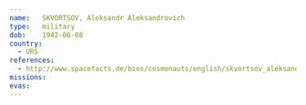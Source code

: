 ```yaml
---
name:	SKVORTSOV, Aleksandr Aleksandrovich 
type:	military
dob:	1942-06-08
country:
  - URS
references:
  - http://www.spacefacts.de/bios/cosmonauts/english/skvortsov_aleksandr_sen.htm
missions:
evas:
---
```

